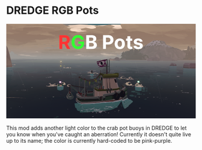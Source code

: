 # DREDGE RGB Pots

![cover image](./docs/cover-readme.png)

This mod adds another light color to the crab pot buoys in DREDGE to let you know when you've caught an aberration! Currently it doesn't quite live up to its name; the color is currently hard-coded to be pink-purple.

